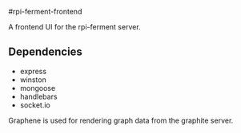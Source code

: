 #rpi-ferment-frontend

A frontend UI for the rpi-ferment server.

## Dependencies

- express
- winston
- mongoose
- handlebars
- socket.io

Graphene is used for rendering graph data from the graphite server.

